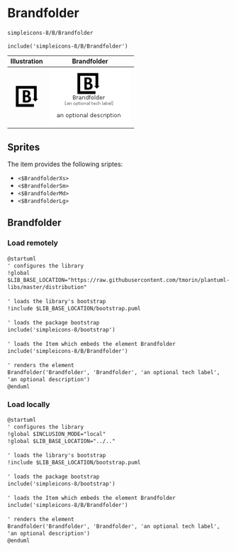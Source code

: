 # Brandfolder


```text
simpleicons-8/B/Brandfolder
```

```text
include('simpleicons-8/B/Brandfolder')
```



| Illustration | Brandfolder |
| :---: | :---: |
| ![illustration for Illustration](../../simpleicons-8/B/Brandfolder.png) | ![illustration for Brandfolder](../../simpleicons-8/B/Brandfolder.Local.png) |



## Sprites
The item provides the following sriptes:

- `<$BrandfolderXs>`
- `<$BrandfolderSm>`
- `<$BrandfolderMd>`
- `<$BrandfolderLg>`





## Brandfolder

### Load remotely
```plantuml
@startuml
' configures the library
!global $LIB_BASE_LOCATION="https://raw.githubusercontent.com/tmorin/plantuml-libs/master/distribution"

' loads the library's bootstrap
!include $LIB_BASE_LOCATION/bootstrap.puml

' loads the package bootstrap
include('simpleicons-8/bootstrap')

' loads the Item which embeds the element Brandfolder
include('simpleicons-8/B/Brandfolder')

' renders the element
Brandfolder('Brandfolder', 'Brandfolder', 'an optional tech label', 'an optional description')
@enduml
```

### Load locally
```plantuml
@startuml
' configures the library
!global $INCLUSION_MODE="local"
!global $LIB_BASE_LOCATION="../.."

' loads the library's bootstrap
!include $LIB_BASE_LOCATION/bootstrap.puml

' loads the package bootstrap
include('simpleicons-8/bootstrap')

' loads the Item which embeds the element Brandfolder
include('simpleicons-8/B/Brandfolder')

' renders the element
Brandfolder('Brandfolder', 'Brandfolder', 'an optional tech label', 'an optional description')
@enduml
```

